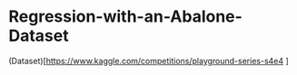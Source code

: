 # Regression-with-an-Abalone-Dataset
(Dataset)[https://www.kaggle.com/competitions/playground-series-s4e4 ] 
